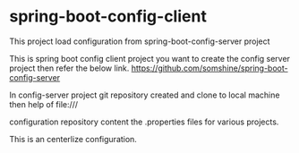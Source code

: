 # spring-boot-config-client
This project load configuration from spring-boot-config-server project

This is spring boot config client project you want to create the config server project then refer the below link.
https://github.com/somshine/spring-boot-config-server

In config-server project git repository created and clone to local machine then help of file:///<paht of the clone project here>
  
  configuration repository content the .properties files for various projects.
  
  This is an centerlize configuration.
